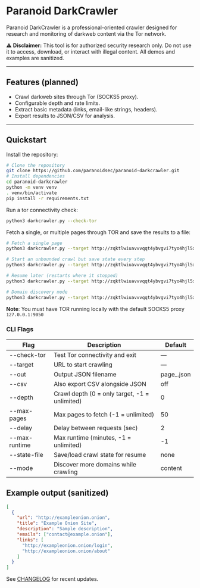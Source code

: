 # Paranoid DarkCrawler

Paranoid DarkCrawler is a professional-oriented crawler designed for research and monitoring of darkweb content via the Tor network.

⚠️ **Disclaimer:** This tool is for authorized security research only.
Do not use it to access, download, or interact with illegal content.
All demos and examples are sanitized.

---

## Features (planned)

- Crawl darkweb sites through Tor (SOCKS5 proxy).
- Configurable depth and rate limits.
- Extract basic metadata (links, email-like strings, headers).
- Export results to JSON/CSV for analysis.

---

## Quickstart

Install the repository:

```bash
# Clone the repository
git clone https://github.com/paranoidsec/paranoid-darkcrawler.git
# Install dependencies
cd paranoid-darkcrawler
python -m venv venv
. venv/bin/activate
pip install -r requirements.txt
```

Run a tor connectivity check:

```bash
python3 darkcrawler.py --check-tor
```

Fetch a single, or multiple pages through TOR and save the results to a file:

```bash
# Fetch a single page
python3 darkcrawler.py --target http://zqktlwiuavvvqqt4ybvgvi7tyo4hjl5xgfuvpdf6otjiycgwqbym2qad.onion/ --out results.json --csv

# Start an unbounded crawl but save state every step
python3 darkcrawler.py --target http://zqktlwiuavvvqqt4ybvgvi7tyo4hjl5xgfuvpdf6otjiycgwqbym2qad.onion --depth -1 --max-pages -1 --delay 3 --state-file state.json

# Resume later (restarts where it stopped)
python3 darkcrawler.py --target http://zqktlwiuavvvqqt4ybvgvi7tyo4hjl5xgfuvpdf6otjiycgwqbym2qad.onion --depth -1 --max-pages -1 --delay 3 --state-file state.json

# Domain discovery mode
python3 darkcrawler.py --target http://zqktlwiuavvvqqt4ybvgvi7tyo4hjl5xgfuvpdf6otjiycgwqbym2qad.onion --mode domains
```

**Note**: You must have TOR running locally with the default SOCKS5 proxy `127.0.0.1:9050`

### CLI Flags

| Flag          | Description                               | Default |
|---------------|-------------------------------------------|---------|
| --check-tor   | Test Tor connectivity and exit             | —       |
| --target      | URL to start crawling                      | —       |
| --out         | Output JSON filename                       | page_<timestamp>.json |
| --csv         | Also export CSV alongside JSON             | off     |
| --depth       | Crawl depth (0 = only target, -1 = unlimited) | 0 |
| --max-pages   | Max pages to fetch (-1 = unlimited)        | 50 |
| --delay       | Delay between requests (sec)               | 2 |
| --max-runtime | Max runtime (minutes, -1 = unlimited)      | -1 |
| --state-file  | Save/load crawl state for resume           | none |
| --mode        | Discover more domains while crawling       | content |


## Example output (sanitized)

```json
[
  {
    "url": "http://exampleonion.onion",
    "title": "Example Onion Site",
    "description": "Sample description",
    "emails": ["contact@example.onion"],
    "links": [
      "http://exampleonion.onion/login",
      "http://exampleonion.onion/about"
    ]
  }
]
```

See [CHANGELOG](CHANGELOG.md) for recent updates.
